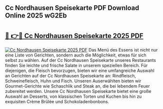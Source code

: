 ## Cc Nordhausen Speisekarte PDF Download Online 2025 wG2Eb

# <h2><a href="http://gccei3.nevu.top/?p=Cc+Nordhausen+Speisekarte">🔗 👉🔴 Cc Nordhausen Speisekarte 2025 PDF</a></h2>

[![Cc Nordhausen Speisekarte 2025 PDF](https://i.imgur.com/dBaPXMq.png)](http://gccei3.nevu.top/?p=Cc+Nordhausen+Speisekarte)
Das Menü des Essens ist nicht nur eine Liste von Gerichten, sondern auch die Möglichkeit, etwas für sich selbst zu wählen. Auf der Cc Nordhausen Speisekarte unseres Restaurants finden Sie leichte und frische Salate in unserem speziellen Bereich. Für diejenigen, die Fleisch bevorzugen, bieten wir eine umfangreiche Auswahl an Gerichten auf der Cc Nordhausen Speisekarte an: Rindfleisch, Schweinefleisch, Huhn und Fisch. Unseren Auserwählten bieten wir Gourmet-Gerichte wie Schaschlik und Steak an, die bei lebendem Feuer zubereitet werden. Unsere Cc Nordhausen Speisekarte bietet eine große Auswahl an Desserts, von klassischen Torten und Kuchen bis hin zu exquisiten Crème Brûlée und Schokoladenbonbons.
